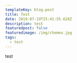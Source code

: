 ```yaml
---
templateKey: blog-post
title: Test
date: 2019-07-19T15:41:55.628Z
description: test
featuredpost: false
featuredimage: /img/chemex.jpg
tags:
  - test
---
```

test
